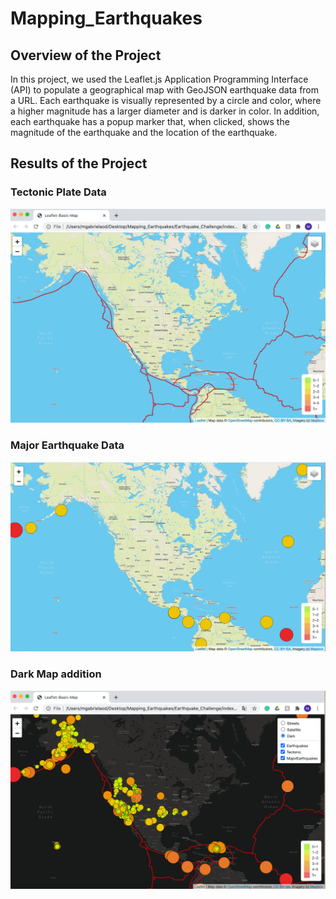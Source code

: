 # Mapping_Earthquakes

## Overview of the Project 

In this project, we used the Leaflet.js Application Programming Interface (API) to populate a geographical map with GeoJSON earthquake data from a URL. Each earthquake is visually represented by a circle and color, where a higher magnitude has a larger diameter and is darker in color. In addition, each earthquake has a popup marker that, when clicked, shows the magnitude of the earthquake and the location of the earthquake.

## Results of the Project 

### Tectonic Plate Data 

![image_name](Resources/Tectonic_Plate_Data.png)

### Major Earthquake Data 

![image_name](Resources/Major_Earthquake_Data.png)

### Dark Map addition 

![image_name](Resources/Additional_Map.png)
